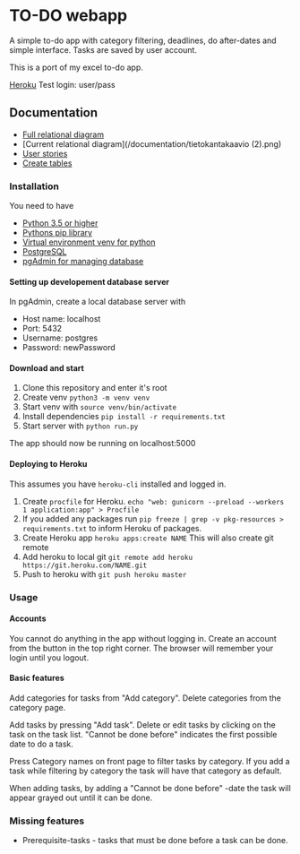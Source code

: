 # TO-DO webapp

A simple to-do app with category filtering, deadlines, do after-dates and simple interface. Tasks are saved by user account.

This is a port of my excel to-do app. 

[Heroku](https://just-to-do-it.herokuapp.com/)
Test login: user/pass

## Documentation
* [Full relational diagram](/documentation/tietokantakaavio.png)
* [Current relational diagram](/documentation/tietokantakaavio (2).png)
* [User stories](/documentation/user_stories.md)
* [Create tables](/documentation/create_tables.md)

### Installation 

You need to have 
* [Python 3.5 or higher](https://www.python.org/downloads/)
* [Pythons pip library](https://packaging.python.org/key_projects/#pip)
* [Virtual environment venv for python](https://docs.python.org/3/library/venv.html)
* [PostgreSQL](https://www.postgresql.org/)
* [pgAdmin for managing database](https://www.pgadmin.org/)


#### Setting up developement database server

In pgAdmin, create a local database server with
* Host name: localhost
* Port: 5432
* Username: postgres
* Password: newPassword

#### Download and start

1. Clone this repository and enter it's root
2. Create venv `python3 -m venv venv`
3. Start venv with `source venv/bin/activate`
4. Install dependencies `pip install -r requirements.txt`
5. Start server with `python run.py`

The app should now be running on localhost:5000

#### Deploying to Heroku 

This assumes you have `heroku-cli` installed and logged in. 

1. Create `procfile` for Heroku. `echo "web: gunicorn --preload --workers 1 application:app" > Procfile`
2. If you added any packages run `pip freeze | grep -v pkg-resources > requirements.txt` to inform Heroku of packages. 
3. Create Heroku app `heroku apps:create NAME` This will also create git remote
4. Add heroku to local git `git remote add heroku https://git.heroku.com/NAME.git`
5. Push to heroku with `git push heroku master`

### Usage

#### Accounts
You cannot do anything in the app without logging in. Create an account from the button in the top right corner. The browser will remember your login until you logout. 

#### Basic features

Add categories for tasks from "Add category". Delete categories from the category page. 

Add tasks by pressing "Add task". Delete or edit tasks by clicking on the task on the task list.
"Cannot be done before" indicates the first possible date to do a task. 

Press Category names on front page to filter tasks by category. If you add a task while filtering by category the task will have that category as default. 

When adding tasks, by adding a "Cannot be done before" -date the task will appear grayed out until it can be done. 

### Missing features
- Prerequisite-tasks - tasks that must be done before a task can be done. 